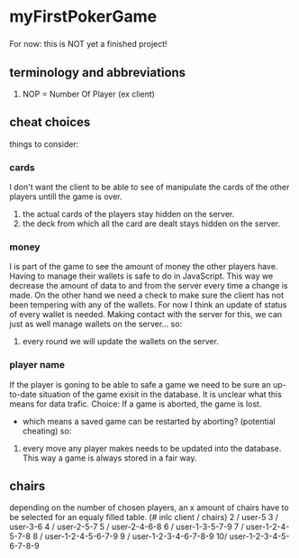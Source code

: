 # myFirstPokerGame

###
For now: this is NOT yet a finished project! 

## terminology and abbreviations
1. NOP = Number Of Player (ex client)


## cheat choices
things to consider:

### cards
I don't want the client to be able to see of manipulate the cards of the other players untill the game is over.
1. the actual cards of the players stay hidden on the server.
2. the deck from which all the card are dealt stays hidden on the server.

### money
I is part of the game to see the amount of money the other players have. Having to manage their wallets is safe to do in JavaScript. This way we decrease the amount of data to and from the server every time a change is made. 
On the other hand we need a check to make sure the client has not been tempering with any of the wallets. For now I think an update of status of every wallet is needed. Making contact with the server for this, we can just as well manage wallets on the server...
so:
1. every round we will update the wallets on the server.

### player name
If the player is goning to be able to safe a game we need to be sure an up-to-date situation of the game exisit in the database. It is unclear what this means for data trafic.
Choice: If a game is aborted, the game is lost.
   - which means a saved game can be restarted by aborting? (potential cheating)
so:
1. every move any player makes needs to be updated into the database. This way a game is always stored in a fair way.

## chairs
depending on the number of chosen players, an x amount of chairs have to be selected for an equaly filled table.
(# inlc client / chairs)
2 / user-5
3 / user-3-6
4 / user-2-5-7
5 / user-2-4-6-8
6 / user-1-3-5-7-9
7 / user-1-2-4-5-7-8
8 / user-1-2-4-5-6-7-9
9 / user-1-2-3-4-6-7-8-9
10/ user-1-2-3-4-5-6-7-8-9

